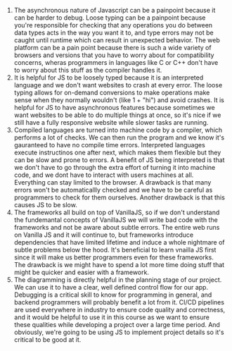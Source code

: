 1. The asynchronous nature of Javascript can be a painpoint because it can be harder to debug. Loose typing can be a painpoint because you're responsible for checking that any operations you do between data types acts in the way you want it to, and type errors may not be caught until runtime which can result in unexpected behavior. The web platform can be a pain point because there is such a wide variety of browsers and versions that you have to worry about for compatibility concerns, wheras programmers in languages like C or C++ don't have to worry about this stuff as the compiler handles it. 
2. It is helpful for JS to be loosely typed because it is an interpreted language and we don't want websites to crash at every error. The loose typing allows for on-demand conversions to make operations make sense when they normally wouldn't (like 1 + "hi") and avoid crashes. It is helpful for JS to have asynchronous features because sometimes we want websites to be able to do multiple things at once, so it's nice if we still have a fully responsive website while slower tasks are running.
3. Compiled languages are turned into machine code by a compiler, which performs a lot of checks. We can then run the program and we know it's gauranteed to have no compile time errors. Interpreted languages execute instructinos one after next, which makes them flexible but they can be slow and prone to errors. A benefit of JS being interpreted is that we don't have to go through the extra effort of turning it into machine code, and we dont have to interact with users machines at all. Everything can stay limited to the browser. A drawback is that many errors won't be automaticallly checked and we have to be careful as programmers to check for them ourselves. Another drawback is that this causes JS to be slow.
4. The frameworks all build on top of VanillaJS, so if we don't understand the fundemantal concepts of VanillaJS we will write bad code with the frameworks and not be aware about subtle errors. The entire web runs on Vanilla JS and it will continue to, but frameworks introduce dependencies that have limited lifetime and induce a whole nightmare of subtle problems below the hood. It's beneficial to learn vnailla JS first since it will make us better programmers even for these frameworks. The drawback is we might have to spend a lot more time doing stuff that might be quicker and easier with a framework.
5. The diagramming is directly helpful in the planning stage of our project. We can use it to have a clear, well defined control flow for our app. Debugging is a critical skill to know for programming in general, and backend programmers will probably benefit a lot from it. CI/CD pipelines are used everywhere in industry to ensure code quality and correctness, and it would be helpful to use it in this course as we want to ensure these qualities while developing a project over a large time period. And obviously, we're going to be using JS to implement project details so it's critical to be good at it.